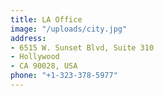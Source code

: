 ```yaml
---
title: LA Office
image: "/uploads/city.jpg"
address:
- 6515 W. Sunset Blvd, Suite 310
- Hollywood
- CA 90028, USA
phone: "+1-323-378-5977"
---
```



